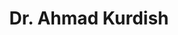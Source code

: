 ---
title: "Dr. Ahmad Kurdish"
name: "Ahmad Kurdish"
title_en: "Dr."
title_ku: "د."
name_en: "Ahmad Kurdish"
name_ku: "ئەحمەد کوردی"
email: "ahmad.kurdish@kailab.org"
description: "Research team member at KaiLab, specializing in Kurdish language technology and computational linguistics."
description_ku: "بەشداربووی تیمی توێژینەوەی کایلاب و پسپۆڕ لە بواری تەکنەلۆژیای زمانی کوردی."
draft: false
--- 